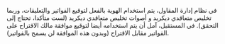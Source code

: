 في نظام إدارة المقاول، يتم استخدام الهوية بالفعل لتوقيع الفواتير والتعليقات، وربما تخليص متعاقدي ديكريد و أصوات تخليص متعاقدي ديكريد (لست متأكدا، تحتاج إلى التحقق). في المستقبل، آمل أن يتم استخدامه أيضا لتوقيع موافقة مالك الاقتراح على الفواتير مقابل الاقتراح (وبدون هذه الموافقة لن يسمح بالفواتير).
